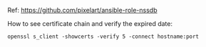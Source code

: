 Ref: https://github.com/pixelart/ansible-role-nssdb

How to see certificate chain and verify the expired date:
````
openssl s_client -showcerts -verify 5 -connect hostname:port
````

